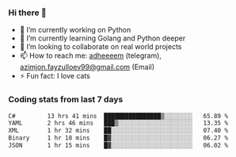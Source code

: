 ### Hi there 👋

<!--
**adheeeem/adheeeem** is a ✨ _special_ ✨ repository because its `README.md` (this file) appears on your GitHub profile.

Here are some ideas to get you started:
-->
- 🔭 I’m currently working on Python
- 🌱 I’m currently learning Golang and Python deeper
- 👯 I’m looking to collaborate on real world projects
- 📫 How to reach me: [adheeeem](https://t.me/adheeeem) (telegram), azimjon.fayzulloev99@gmail.com (Email)
- ⚡ Fun fact: I love cats 


### Coding stats from last 7 days
<!--START_SECTION:waka-->

```txt
C#         13 hrs 41 mins  ████████████████▒░░░░░░░░   65.89 %
YAML       2 hrs 46 mins   ███▒░░░░░░░░░░░░░░░░░░░░░   13.35 %
XML        1 hr 32 mins    ██░░░░░░░░░░░░░░░░░░░░░░░   07.40 %
Binary     1 hr 18 mins    █▓░░░░░░░░░░░░░░░░░░░░░░░   06.27 %
JSON       1 hr 15 mins    █▓░░░░░░░░░░░░░░░░░░░░░░░   06.02 %
```

<!--END_SECTION:waka-->

